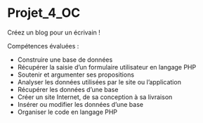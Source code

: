 # Projet_4_OC

  Créez un blog pour un écrivain !

Compétences évaluées :
  - Construire une base de données
  - Récupérer la saisie d’un formulaire utilisateur en langage PHP
  - Soutenir et argumenter ses propositions
  - Analyser les données utilisées par le site ou l’application
  - Récupérer les données d’une base
  - Créer un site Internet, de sa conception à sa livraison
  - Insérer ou modifier les données d’une base
  - Organiser le code en langage PHP
